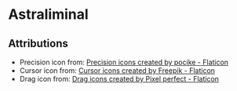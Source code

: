 # Astraliminal

## Attributions
 * Precision icon from: <a href="https://www.flaticon.com/free-icons/precision" title="precision icons">Precision icons created by pocike - Flaticon</a>
 * Cursor icon from: <a href="https://www.flaticon.com/free-icons/cursor" title="cursor icons">Cursor icons created by Freepik - Flaticon</a>
 * Drag icon from: <a href="https://www.flaticon.com/free-icons/drag" title="drag icons">Drag icons created by Pixel perfect - Flaticon</a>
